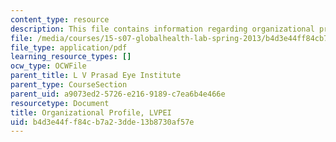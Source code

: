 ```yaml
---
content_type: resource
description: This file contains information regarding organizational profile.
file: /media/courses/15-s07-globalhealth-lab-spring-2013/b4d3e44ff84cb7a23dde13b8730af57e_MIT15_S07S13_org_prof_lvp.pdf
file_type: application/pdf
learning_resource_types: []
ocw_type: OCWFile
parent_title: L V Prasad Eye Institute
parent_type: CourseSection
parent_uid: a9073ed2-5726-e216-9189-c7ea6b4e466e
resourcetype: Document
title: Organizational Profile, LVPEI
uid: b4d3e44f-f84c-b7a2-3dde-13b8730af57e
---
```

